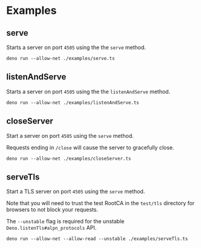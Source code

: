 # Examples

## serve

Starts a server on port `4505` using the the `serve` method.

```console
deno run --allow-net ./examples/serve.ts
```

## listenAndServe

Starts a server on port `4505` using the the `listenAndServe` method.

```console
deno run --allow-net ./examples/listenAndServe.ts
```

## closeServer

Start a server on port `4505` using the `serve` method.

Requests ending in `/close` will cause the server to gracefully close.

```console
deno run --allow-net ./examples/closeServer.ts
```

## serveTls

Start a TLS server on port `4505` using the `serve` method.

Note that you will need to trust the test RootCA in the `test/tls` directory for
browsers to not block your requests.

The `--unstable` flag is required for the unstable
`Deno.listenTls#alpn_protocols` API.

```console
deno run --allow-net --allow-read --unstable ./examples/serveTls.ts
```
